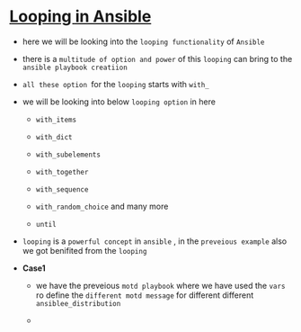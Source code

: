 # <ins> Looping in Ansible </ins> #

- here we will be looking into the `looping functionality` of `Ansible`

- there is a `multitude of option and power` of this `looping` can bring to the `ansible playbook creatiion`

- `all these option `for the `looping` starts with `with_`

- we will be looking into below `looping option` in here 
  
  - `with_items`
  
  - `with_dict`
  
  - `with_subelements`
  
  - `with_together`

  - `with_sequence`
  
  - `with_random_choice` and many more
  
  - `until`


- `looping` is a `powerful concept` in `ansible` , in the `preveious example` also we got benifited from the `looping`

- **Case1**
  
  - we have the preveious `motd playbook` where we have used the `vars` ro define the `different motd message` for different different `ansiblee_distribution`
  
  - 
